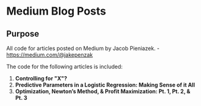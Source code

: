 # Medium Blog Posts

## Purpose

All code for articles posted on Medium by Jacob Pieniazek. - https://medium.com/@jakepenzak

The code for the following articles is included:

1. **Controlling for "X"?**
1. **Predictive Parameters in a Logistic Regression: Making Sense of it All**
1. **Optimization, Newton’s Method, & Profit Maximization: Pt. 1, Pt. 2, & Pt. 3**

